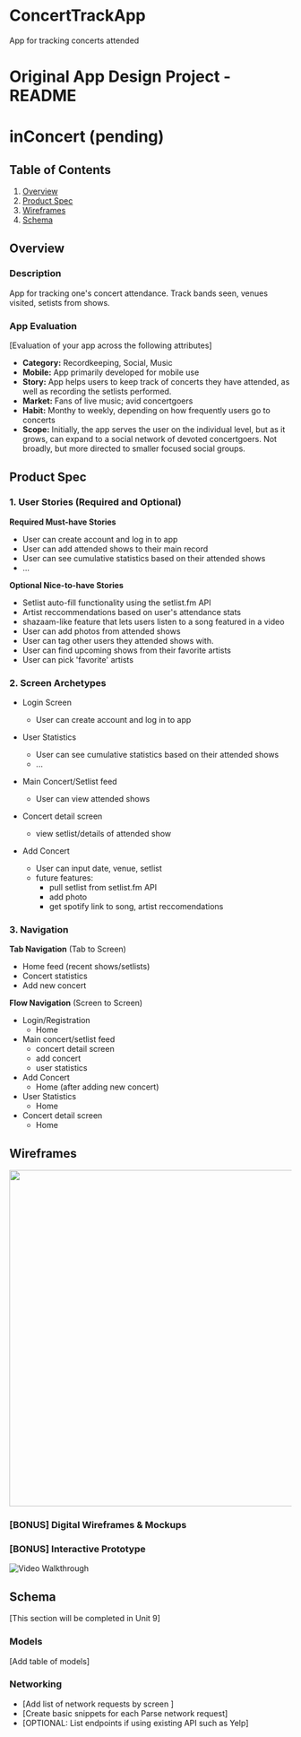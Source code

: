 # ConcertTrackApp
App for tracking concerts attended

Original App Design Project - README
===

# inConcert (pending)

## Table of Contents
1. [Overview](#Overview)
1. [Product Spec](#Product-Spec)
1. [Wireframes](#Wireframes)
2. [Schema](#Schema)

## Overview
### Description
App for tracking one's concert attendance. 
Track bands seen, venues visited, setists from shows.

### App Evaluation
[Evaluation of your app across the following attributes]
- **Category:** Recordkeeping, Social, Music
- **Mobile:** App primarily developed for mobile use
- **Story:** App helps users to keep track of concerts they have attended, as well as recording the setlists performed.
- **Market:** Fans of live music; avid concertgoers
- **Habit:** Monthy to weekly, depending on how frequently users go to concerts
- **Scope:** Initially, the app serves the user on the individual level, but as it grows, can expand to a social network of devoted concertgoers. Not broadly, but more directed to smaller focused social groups.

## Product Spec

### 1. User Stories (Required and Optional)

**Required Must-have Stories**

* User can create account and log in to app
* User can add attended shows to their main record
* User can see cumulative statistics based on their attended shows
* ...

**Optional Nice-to-have Stories**

* Setlist auto-fill functionality using the setlist.fm API
* Artist reccommendations based on user's attendance stats
* shazaam-like feature that lets users listen to a song featured in a video
* User can add photos from attended shows
* User can tag other users they attended shows with.
* User can find upcoming shows from their favorite artists
* User can pick 'favorite' artists

### 2. Screen Archetypes

* Login Screen
   * User can create account and log in to app

* User Statistics
   * User can see cumulative statistics based on their attended shows
   * ...
* Main Concert/Setlist feed
    * User can view attended shows
* Concert detail screen
    * view setlist/details of attended show
* Add Concert
    * User can input date, venue, setlist
    * future features:
        * pull setlist from setlist.fm API
        * add photo
        * get spotify link to song, artist reccomendations
### 3. Navigation

**Tab Navigation** (Tab to Screen)

* Home feed (recent shows/setlists)
* Concert statistics
* Add new concert

**Flow Navigation** (Screen to Screen)

* Login/Registration
   * Home
* Main concert/setlist feed
   * concert detail screen
   * add concert
   * user statistics
* Add Concert
   * Home (after adding new concert)
* User Statistics
   * Home
* Concert detail screen
   * Home

## Wireframes

<img src="https://user-images.githubusercontent.com/72887687/161099525-e8b6769b-1def-4965-9843-a6add5dd1021.jpg" width=600>

### [BONUS] Digital Wireframes & Mockups

### [BONUS] Interactive Prototype
<img src='http://g.recordit.co/4uf4uN6J3k.gif' title='Video Walkthrough' width='' alt='Video Walkthrough' />

## Schema 
[This section will be completed in Unit 9]
### Models
[Add table of models]
### Networking
- [Add list of network requests by screen ]
- [Create basic snippets for each Parse network request]
- [OPTIONAL: List endpoints if using existing API such as Yelp]
